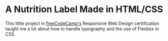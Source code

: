 # A Nutrition Label Made in HTML/CSS

This little project in [freeCodeCamp's](https://www.freecodecamp.org/) Responsive Web Design certification taught me a lot about how to handle typography and the use of Flexbox in CSS.